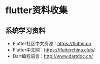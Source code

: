 # flutter资料收集
## 系统学习资料
- Flutter社区中文资源：https://flutter.cn
- Flutter中文网：https://flutterchina.club/
- Dart编程语言：http://www.dartdoc.cn/
